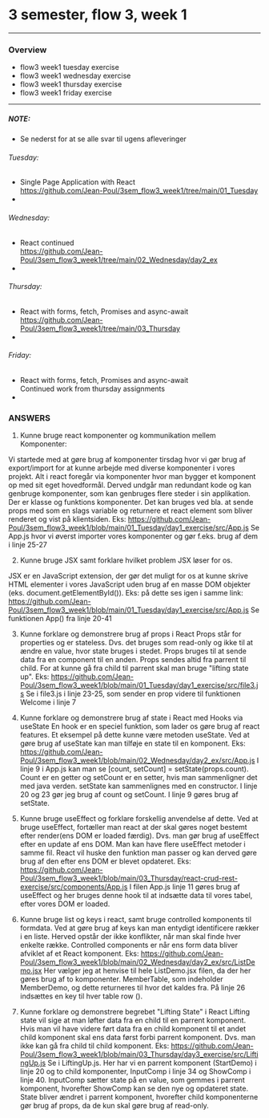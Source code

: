 # 3 semester, flow 3, week 1
-------------------------------------------------------------------------------------------------
### Overview
  - flow3 week1 tuesday exercise
  - flow3 week1 wednesday exercise
  - flow3 week1 thursday exercise
  - flow3 week1 friday exercise
-------------------------------------------------------------------------------------------------

##### NOTE: 
- Se nederst for at se alle svar til ugens afleveringer

###### Tuesday: 
- Single Page Application with React <br/>
https://github.com/Jean-Poul/3sem_flow3_week1/tree/main/01_Tuesday<br/>
- 

###### Wednesday: 
- React continued <br/>
https://github.com/Jean-Poul/3sem_flow3_week1/tree/main/02_Wednesday/day2_ex <br/>
-

###### Thursday: 
- React with forms, fetch, Promises and async-await <br/>
https://github.com/Jean-Poul/3sem_flow3_week1/tree/main/03_Thursday <br/>
- 

###### Friday: 
- React with forms, fetch, Promises and async-await <br/>
Continued work from thursday assignments <br/>
- 



### ANSWERS
1. Kunne bruge react komponenter og kommunikation mellem Komponenter:

Vi startede med at gøre brug af komponenter tirsdag hvor vi gør brug af export/import for at kunne arbejde med diverse komponenter i vores projekt. Alt i react foregår via komponenter hvor man bygger et komponent op med sit eget hovedformål. Derved undgår man redundant kode og kan genbruge komponenter, som kan genbruges flere steder i sin applikation. Der er klasse og funktions komponenter. Det kan bruges ved bla. at sende props med som en slags variable og returnere et react element som bliver renderet og vist på klientsiden.
Eks: https://github.com/Jean-Poul/3sem_flow3_week1/blob/main/01_Tuesday/day1_exercise/src/App.js
Se App.js hvor vi øverst importer vores komponenter og gør f.eks. brug af dem i linje 25-27

2. Kunne bruge JSX samt forklare hvilket problem JSX løser for os.

JSX er en JavaScript extension, der gør det muligt for os at kunne skrive HTML elementer i vores JavaScript uden brug af en masse DOM objekter (eks. document.getElementById()). 
Eks: på dette ses igen i samme link: https://github.com/Jean-Poul/3sem_flow3_week1/blob/main/01_Tuesday/day1_exercise/src/App.js
Se funktionen App() fra linje 20-41

3. Kunne forklare og demonstrere brug af props i React
Props står for properties og er stateless. Dvs. det bruges som read-only og ikke til at ændre en value, hvor state bruges i stedet. Props bruges til at sende data fra en component til en anden. Props sendes altid fra parrent til child. For at kunne gå fra child til parrent skal man bruge "lifting state up".
Eks:
https://github.com/Jean-Poul/3sem_flow3_week1/blob/main/01_Tuesday/day1_exercise/src/file3.js
Se i file3.js i linje 23-25, som sender en prop videre til funktionen Welcome i linje 7

4. Kunne forklare og demonstrere brug af state i React med Hooks via useState
En hook er en speciel funktion, som lader os gøre brug af react features. Et eksempel på dette kunne være metoden useState. Ved at gøre brug af useState kan man tilføje en state til en komponent. Eks: https://github.com/Jean-Poul/3sem_flow3_week1/blob/main/02_Wednesday/day2_ex/src/App.js
I linje 9 i App.js kan man se [count, setCount] = setState(props.count). Count er en getter og setCount er en setter, hvis man sammenligner det med java verden. setState kan sammenlignes med en constructor. I linje 20 og 23 gør jeg brug af count og setCount. I linje 9 gøres brug af setState.

5. Kunne bruge useEffect og forklare forskellig anvendelse af dette.
Ved at bruge useEffect, fortæller man react at der skal gøres noget bestemt efter render(ens DOM er loaded færdig). Dvs. man gør brug af useEffect efter en update af ens DOM. Man kan have flere useEffect metoder i samme fil.
React vil huske den funktion man passer og kan derved gøre brug af den efter ens DOM er blevet opdateret.
Eks:
https://github.com/Jean-Poul/3sem_flow3_week1/blob/main/03_Thursday/react-crud-rest-exercise/src/components/App.js
I filen App.js linje 11 gøres brug af useEffect og her bruges denne hook til at  indsætte data til vores tabel, efter vores DOM er loaded.

6. Kunne bruge list og keys i react, samt bruge controlled komponents til formdata.
Ved at gøre brug af keys kan man entydigt identificere rækker i en liste. Herved opstår der ikke konflikter, når man skal finde hver enkelte række. Controlled components er når ens form data bliver afviklet af et React komponent.
Eks: https://github.com/Jean-Poul/3sem_flow3_week1/blob/main/02_Wednesday/day2_ex/src/ListDemo.jsx
Her vælger jeg at henvise til hele ListDemo.jsx filen, da der her gøres brug af to komponenter. MemberTable, som indeholder MemberDemo, og dette returneres til hvor det kaldes fra. På linje 26 indsættes en key til hver table row (<tr>).

7. Kunne forklare og demonstrere begrebet "Lifting State" i React
Lifting state vil sige at man løfter data fra en child til en parrent komponent. Hvis man vil have videre ført data fra en child komponent til et andet child komponent skal ens data først forbi parrent komponent. Dvs. man ikke kan gå fra child til child komponent. 
Eks: https://github.com/Jean-Poul/3sem_flow3_week1/blob/main/03_Thursday/day3_exercise/src/LiftingUp.js
Se i LiftingUp.js. Her har vi en parrent komponent (StartDemo) i linje 20 og to child komponenter, InputComp i linje 34 og ShowComp i linje 40. 
InputComp sætter state på en value, som gemmes i parrent komponent, hvorefter ShowComp kan se den nye og opdateret state. State bliver ændret i parrent komponent, hvorefter child komponenterne gør brug af props, da de kun skal gøre brug af read-only.
